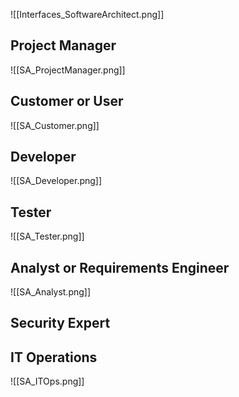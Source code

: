 ![[Interfaces_SoftwareArchitect.png]]

## Project Manager
![[SA_ProjectManager.png]]


## Customer or User
![[SA_Customer.png]]

## Developer
![[SA_Developer.png]]


## Tester
![[SA_Tester.png]]

## Analyst or Requirements Engineer
![[SA_Analyst.png]]


## Security Expert

## IT Operations
![[SA_ITOps.png]]